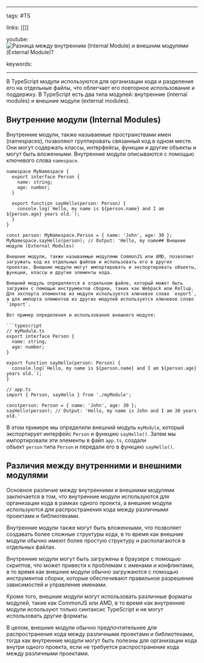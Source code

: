____

tags: #TS

links: [[]]

youtube: 
![Разница между внутренним (Internal Module) и внешним модулями (External Module)?](https://youtu.be/TOn-1RrowKE?t=807)

keywords:

_____

В TypeScript модули используются для организации кода и разделения его на отдельные файлы, что облегчает его повторное использование и поддержку. В TypeScript есть два типа модулей: внутренние (internal modules) и внешние модули (external modules).

## Внутренние модули (Internal Modules)

Внутренние модули, также называемые пространствами имен (namespaces), позволяют группировать связанный код в одном месте. Они могут содержать классы, интерфейсы, функции и другие объекты и могут быть вложенными. Внутренние модули описываются с помощью ключевого слова `namespace`.


````
namespace MyNamespace {
  export interface Person {
    name: string;
    age: number;
  }

  export function sayHello(person: Person) {
    console.log(`Hello, my name is ${person.name} and I am ${person.age} years old.`);
  }
}

const person: MyNamespace.Person = { name: 'John', age: 30 };
MyNamespace.sayHello(person); // Output: 'Hello, my name## Внешние модули (External Modules)

Внешние модули, также называемые модулями CommonJS или AMD, позволяют загружать код из отдельных файлов и использовать его в других проектах. Внешние модули могут импортировать и экспортировать объекты, функции, классы и другие элементы кода. 

Внешний модуль определяется в отдельном файле, который может быть загружен с помощью инструментов сборки, таких как Webpack или Rollup. Для экспорта элементов из модуля используется ключевое слово `export`, а для импорта элементов из других модулей используется ключевое слово `import`.

Вот пример определения и использования внешнего модуля:

```typescript
// myModule.ts
export interface Person {
  name: string;
  age: number;
}

export function sayHello(person: Person) {
  console.log(`Hello, my name is ${person.name} and I am ${person.age} years old.`);
}
````

```
// app.ts
import { Person, sayHello } from './myModule';

constperson: Person = { name: 'John', age: 30 };
sayHello(person); // Output: 'Hello, my name is John and I am 30 years old.'
```

В этом примере мы определили внешний модуль `myModule`, который экспортирует интерфейс `Person` и функцию `sayHello()`. Затем мы импортировали эти элементы в файл `app.ts`, создали объект `person` типа `Person` и передали его в функцию `sayHello()`.

## Различия между внутренними и внешними модулями

Основное различие между внутренними и внешними модулями заключается в том, что внутренние модули используются для организации кода в рамках одного проекта, а внешние модули используются для распространения кода между различными проектами и библиотеками.

Внутренние модули также могут быть вложенными, что позволяет создавать более сложные структуры кода, в то время как внешние модули обычно имеют более простую структуру и располагаются в отдельных файлах.

Внутренние модули могут быть загружены в браузере с помощью скриптов, что может привести к проблемам с именами и конфликтами, в то время как внешние модули обычно загружаются с помощью инструментов сборки, которые обеспечивают правильное разрешение зависимостей и управление именами.

Кроме того, внешние модули могут использовать различные форматы модулей, такие как CommonJS или AMD, в то время как внутренние модули используют только синтаксис TypeScript и не могут использовать другие форматы.

В целом, внешние модули обычно предпочтительнее для распространения кода между различными проектами и библиотеками, тогда как внутренние модули могут быть полезны для организации кода внутри одного проекта, если не требуется распространение кода между различными проектами.
